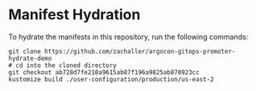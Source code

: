 # Manifest Hydration

To hydrate the manifests in this repository, run the following commands:

```shell
git clone https://github.com/zachaller/argocon-gitops-promoter-hydrate-demo
# cd into the cloned directory
git checkout ab728d7fe218a9615ab87f196a9825ab870923cc
kustomize build ./user-configuration/production/us-east-2
```
